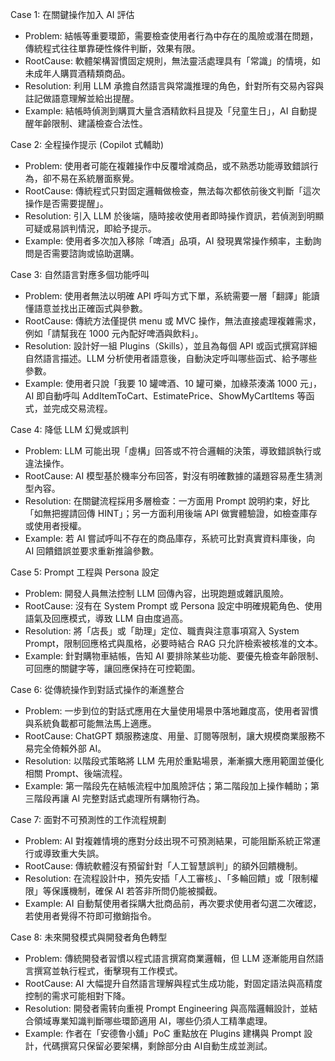 Case 1: 在關鍵操作加入 AI 評估  
- Problem: 結帳等重要環節，需要檢查使用者行為中存在的風險或潛在問題，傳統程式往往單靠硬性條件判斷，效果有限。  
- RootCause: 軟體架構習慣固定規則，無法靈活處理具有「常識」的情境，如未成年人購買酒精類商品。  
- Resolution: 利用 LLM 承擔自然語言與常識推理的角色，針對所有交易內容與註記做語意理解並給出提醒。  
- Example: 結帳時偵測到購買大量含酒精飲料且提及「兒童生日」，AI 自動提醒年齡限制、建議檢查合法性。  

Case 2: 全程操作提示 (Copilot 式輔助)  
- Problem: 使用者可能在複雜操作中反覆增減商品，或不熟悉功能導致錯誤行為，卻不易在系統層面察覺。  
- RootCause: 傳統程式只對固定邏輯做檢查，無法每次都依前後文判斷「這次操作是否需要提醒」。  
- Resolution: 引入 LLM 於後端，隨時接收使用者即時操作資訊，若偵測到明顯可疑或易誤判情況，即給予提示。  
- Example: 使用者多次加入移除「啤酒」品項，AI 發現異常操作頻率，主動詢問是否需要諮詢或協助選購。  

Case 3: 自然語言對應多個功能呼叫  
- Problem: 使用者無法以明確 API 呼叫方式下單，系統需要一層「翻譯」能讀懂語意並找出正確函式與參數。  
- RootCause: 傳統方法僅提供 menu 或 MVC 操作，無法直接處理複雜需求，例如「請幫我在 1000 元內配好啤酒與飲料」。  
- Resolution: 設計好一組 Plugins（Skills），並且為每個 API 或函式撰寫詳細自然語言描述。LLM 分析使用者語意後，自動決定呼叫哪些函式、給予哪些參數。  
- Example: 使用者只說「我要 10 罐啤酒、10 罐可樂，加綠茶湊滿 1000 元」，AI 即自動呼叫 AddItemToCart、EstimatePrice、ShowMyCartItems 等函式，並完成交易流程。  

Case 4: 降低 LLM 幻覺或誤判  
- Problem: LLM 可能出現「虛構」回答或不符合邏輯的決策，導致錯誤執行或違法操作。  
- RootCause: AI 模型基於機率分布回答，對沒有明確數據的議題容易產生猜測型內容。  
- Resolution: 在關鍵流程採用多層檢查：一方面用 Prompt 說明約束，好比「如無把握請回傳 HINT」；另一方面利用後端 API 做實體驗證，如檢查庫存或使用者授權。  
- Example: 若 AI 嘗試呼叫不存在的商品庫存，系統可比對真實資料庫後，向 AI 回饋錯誤並要求重新推論參數。  

Case 5: Prompt 工程與 Persona 設定  
- Problem: 開發人員無法控制 LLM 回傳內容，出現跑題或雜訊風險。  
- RootCause: 沒有在 System Prompt 或 Persona 設定中明確規範角色、使用語氣及回應模式，導致 LLM 自由度過高。  
- Resolution: 將「店長」或「助理」定位、職責與注意事項寫入 System Prompt，限制回應格式與風格，必要時結合 RAG 只允許檢索被核准的文本。  
- Example: 針對購物車結帳，告知 AI 要排除某些功能、要優先檢查年齡限制、可回應的關鍵字等，讓回應保持在可控範圍。  

Case 6: 從傳統操作到對話式操作的漸進整合  
- Problem: 一步到位的對話式應用在大量使用場景中落地難度高，使用者習慣與系統負載都可能無法馬上適應。  
- RootCause: ChatGPT 類服務速度、用量、訂閱等限制，讓大規模商業服務不易完全倚賴外部 AI。  
- Resolution: 以階段式策略將 LLM 先用於重點場景，漸漸擴大應用範圍並優化相關 Prompt、後端流程。  
- Example: 第一階段先在結帳流程中加風險評估；第二階段加上操作輔助；第三階段再讓 AI 完整對話式處理所有購物行為。  

Case 7: 面對不可預測性的工作流程規劃  
- Problem: AI 對複雜情境的應對分歧出現不可預測結果，可能阻斷系統正常運行或導致重大失誤。  
- RootCause: 傳統軟體沒有預留針對「人工智慧誤判」的額外回饋機制。  
- Resolution: 在流程設計中，預先安插「人工審核」、「多輪回饋」或「限制權限」等保護機制，確保 AI 若答非所問仍能被攔截。  
- Example: AI 自動幫使用者採購大批商品前，再次要求使用者勾選二次確認，若使用者覺得不符即可撤銷指令。  

Case 8: 未來開發模式與開發者角色轉型  
- Problem: 傳統開發者習慣以程式語言撰寫商業邏輯，但 LLM 逐漸能用自然語言撰寫並執行程式，衝擊現有工作模式。  
- RootCause: AI 大幅提升自然語言理解與程式生成功能，對固定語法與高精度控制的需求可能相對下降。  
- Resolution: 開發者需转向重視 Prompt Engineering 與高階邏輯設計，並結合領域專業知識判斷哪些環節適用 AI，哪些仍須人工精準處理。  
- Example: 作者在「安德魯小舖」PoC 重點放在 Plugins 建構與 Prompt 設計，代碼撰寫只保留必要架構，剩餘部分由 AI自動生成並測試。